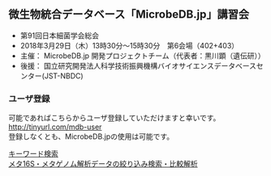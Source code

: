 ## 微生物統合データベース「MicrobeDB.jp」講習会 ##


* 第91回日本細菌学会総会
* 2018年3月29日（木）13時30分～15時30分　第6会場（402+403）
* 主催： MicrobeDB.jp 開発プロジェクトチーム（代表者：黒川顕（遺伝研））
* 後援： 国立研究開発法人科学技術振興機構バイオサイエンスデータベースセンター(JST-NBDC)

### ユーザ登録 ###
可能であればこちらからユーザ登録していただけますと幸いです。 http://tinyurl.com/mdb-user  
登録しなくとも、MicrobeDB.jpの使用は可能です。

[キーワード検索](https://github.com/MicrobeDBjp/document/edit/master/lecture-keyword.md)  
[メタ16S・メタゲノム解析データの絞り込み検索・比較解析](https://github.com/MicrobeDBjp/document/blob/master/lecture-comp_meta.md)
